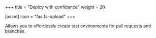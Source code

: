 +++
title = "Deploy with confidence"
weight = 20

[asset]
  icon = "fas fa-upload"
+++

Allows you to effortlessly create test environments for pull requests and branches.